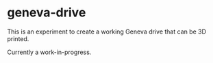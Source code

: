 # geneva-drive

This is an experiment to create a working Geneva drive that can be 3D printed.

Currently a work-in-progress.
